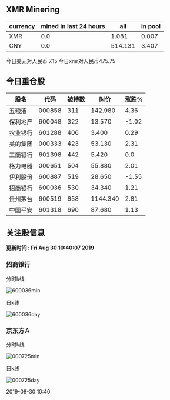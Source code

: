 ## XMR Minering

|currency|mined in last 24 hours|all|in pool|
|---|---|---|---|
|XMR|0.0|1.081|0.007|
|CNY|0.0|514.131|3.407|

今日美元对人民币 7.15	今日xmr对人民币475.75


## 今日重仓股 

|股名|代码|被持数|时价|涨跌%|
|---|---|---|---|---|
|五粮液|000858|311|142.980|4.36|
|保利地产|600048|322|13.570|-1.02|
|农业银行|601288|406|3.400|0.29|
|美的集团|000333|423|53.130|2.31|
|工商银行|601398|442|5.420|0.0|
|格力电器|000651|504|55.880|2.01|
|伊利股份|600887|519|28.650|-1.55|
|招商银行|600036|530|34.340|1.21|
|贵州茅台|600519|658|1144.340|2.81|
|中国平安|601318|690|87.680|1.13|

## 关注股信息
**更新时间 : Fri Aug 30 10:40:07 2019**
### 招商银行 
分时k线

![600036min](http://image.sinajs.cn/newchart/min/n/sh600036.gif)

日k线

![600036day](http://image.sinajs.cn/newchart/daily/n/sh600036.gif)

### 京东方Ａ 
分时k线

![000725min](http://image.sinajs.cn/newchart/min/n/sz000725.gif)

日k线

![000725day](http://image.sinajs.cn/newchart/daily/n/sz000725.gif)

2019-08-30 10:40